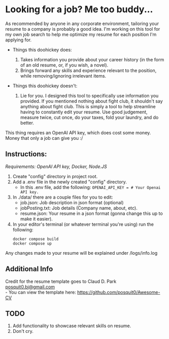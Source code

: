 # Looking for a job? Me too buddy...

As recommended by anyone in any corporate environment, tailoring your resume to a company is probably a good idea.
I'm working on this tool for my own job search to help me optimize my resume for each position I'm applying for.

- Things this doohickey does:
    1. Takes information you provide about your career history (in the form of an old resume, or, if you wish, a novel).
    2. Brings forward any skills and experience relevant to the position, while removing/ignoring irrelevant items.

- Things this doohickey doesn't:
    1. Lie for you. I designed this tool to specifically use information you provided. If you mentioned nothing about fight club, it shouldn't say anything about fight club. This is simply a tool to help streamline having to constantly edit your resume. Use good judgement, measure twice, cut once, do your taxes, fold your laundry, and do better.

This thing requires an OpenAI API key, which does cost some money. Money that only a job can give you :/

## **Instructions:**
*Requirements: OpenAI API key, Docker, Node.JS*

1. Create "config" directory in project root.
2. Add a .env file in the newly created "config" directory.
    - In this .env file, add the following:
        ```OPENAI_API_KEY = # Your Openai API key.```
3. In ./data/ there are a couple files for you to edit:
    - job.json: Job description in json format (optional)
    - jobPosting.txt: Job details (Company name, about, etc).
    - resume.json: Your resume in a json format (gonna change this up to make it easier).
4. In your editor's terminal (or whatever terminal you're using) run the following:
    ```
    docker compose build
    docker compose up
    ```

Any changes made to your resume will be explained under /logs/info.log

## Additional Info

Credit for the resume template goes to Claud D. Park <posquit0.bj@gmail.com>  
    - You can view the template here: https://github.com/posquit0/Awesome-CV

## TODO
1. Add functionality to showcase relevant skills on resume.
2. Don't cry.